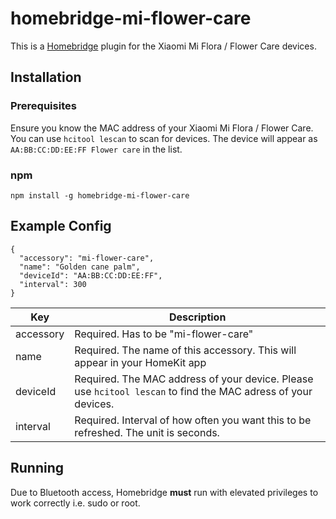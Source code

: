 # homebridge-mi-flower-care

This is a [Homebridge](https://github.com/nfarina/homebridge) plugin for the Xiaomi Mi Flora / Flower Care devices.


## Installation

### Prerequisites

Ensure you know the MAC address of your Xiaomi Mi Flora / Flower Care. You can use `hcitool lescan` to scan for devices. The device will appear as `AA:BB:CC:DD:EE:FF Flower care` in the list.

### npm

```
npm install -g homebridge-mi-flower-care
```


## Example Config

```
{
  "accessory": "mi-flower-care",
  "name": "Golden cane palm",
  "deviceId": "AA:BB:CC:DD:EE:FF",
  "interval": 300
}
``` 

| Key           | Description                                                                        |
|---------------|------------------------------------------------------------------------------------|
| accessory     | Required. Has to be "mi-flower-care"                                               |
| name          | Required. The name of this accessory. This will appear in your HomeKit app         |
| deviceId      | Required. The MAC address of your device. Please use `hcitool lescan` to find the MAC adress of your devices.  |
| interval      | Required. Interval of how often you want this to be refreshed. The unit is seconds. |


## Running

Due to Bluetooth access, Homebridge **must** run with elevated privileges to work correctly i.e. sudo or root.
